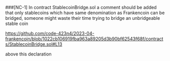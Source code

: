 ###[NC-1] In contract StablecoinBridge.sol a comment should be added that only stablecoins which have same denomination as Frankencoin can be bridged, someone might waste their time trying to bridge an unbridgeable stable coin

https://github.com/code-423n4/2023-04-frankencoin/blob/1022cb106919fba963a89205d3b90bf62543f68f/contracts/StablecoinBridge.sol#L13 
 
above this declaration


